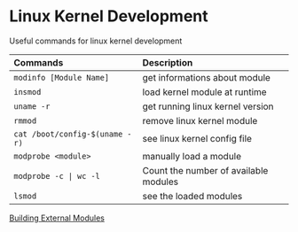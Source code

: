 # Linux Kernel Development

Useful commands for linux kernel development

| Commands                       | Description                           |
| :----------------------------- | :------------------------------------ |
| `modinfo [Module Name]`        | get informations about module         |
| `insmod`                       | load kernel module at runtime         |
| `uname -r`                     | get running linux kernel version      |
| `rmmod`                        | remove linux kernel module            |
| `cat /boot/config-$(uname -r)` | see linux kernel config file          |
| `modprobe <module>`            | manually load a module                |
| `modprobe -c \| wc -l`         | Count the number of available modules |
| `lsmod`                        | see the loaded modules                |

[Building External Modules](https://www.kernel.org/doc/html/latest/kbuild/modules.html)